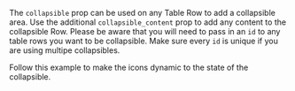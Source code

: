 The `collapsible` prop can be used on any Table Row to add a collapsible area. Use the additional `collapsible_content` prop to add any content to the collapsible Row.
Please be aware that you will need to pass in an `id` to any table rows you want to be collapsible. Make sure every `id` is unique if you are using multipe collapsibles.

Follow this example to make the icons dynamic to the state of the collapsible.